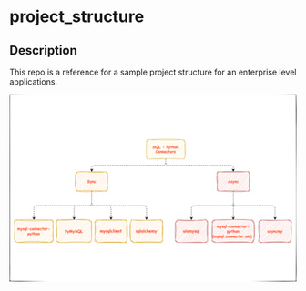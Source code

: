 # project_structure

## Description

This repo is a reference for a sample project structure for an enterprise level applications. 


[//]: # (![Alt text]&#40;./sql_python-connector.drawio.svg&#41;)
[//]: # (<img src="./sql_connector.drawio.svg">)

<img src="./sql-python_connector.drawio.svg">